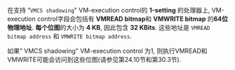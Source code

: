 在支持 ”`VMCS shadowing`" VM-execution control的 **1-setting** 的处理器上, VM-execution control字段会包括有 **VMREAD bitmap**和 **VMWRITE bitmap** 的**64位物理地址**.  **每个位图**的大小为 **4 KB**, 因此包含 **32 KBits**.  这些地址是 `VMREAD bitmap address` 和 `VMWRITE bitmap address`. 

如果” VMCS shadowing" VM-execution control 为1, 则执行VMREAD和VMWRITE可能会访问到这些位图(请参见第24.10节和第30.3节). 